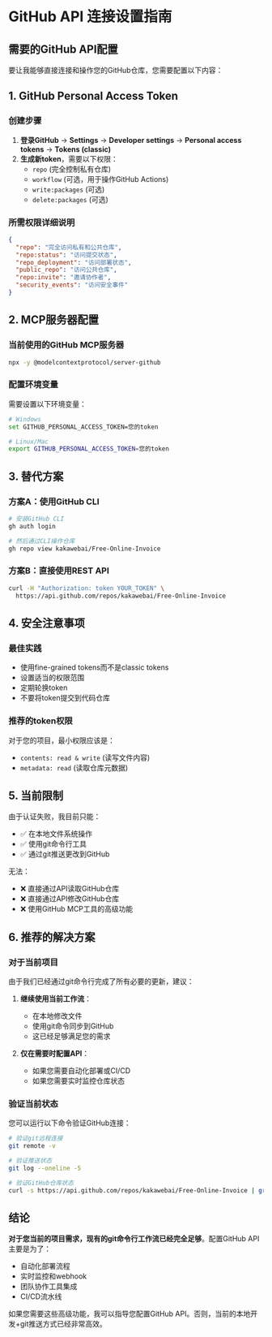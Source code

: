 # GitHub API 连接设置指南

## 需要的GitHub API配置

要让我能够直接连接和操作您的GitHub仓库，您需要配置以下内容：

## 1. GitHub Personal Access Token

### 创建步骤
1. **登录GitHub** → **Settings** → **Developer settings** → **Personal access tokens** → **Tokens (classic)**
2. **生成新token**，需要以下权限：
   - `repo` (完全控制私有仓库)
   - `workflow` (可选，用于操作GitHub Actions)
   - `write:packages` (可选)
   - `delete:packages` (可选)

### 所需权限详细说明
```json
{
  "repo": "完全访问私有和公共仓库",
  "repo:status": "访问提交状态",
  "repo_deployment": "访问部署状态",
  "public_repo": "访问公共仓库",
  "repo:invite": "邀请协作者",
  "security_events": "访问安全事件"
}
```

## 2. MCP服务器配置

### 当前使用的GitHub MCP服务器
```bash
npx -y @modelcontextprotocol/server-github
```

### 配置环境变量
需要设置以下环境变量：
```bash
# Windows
set GITHUB_PERSONAL_ACCESS_TOKEN=您的token

# Linux/Mac
export GITHUB_PERSONAL_ACCESS_TOKEN=您的token
```

## 3. 替代方案

### 方案A：使用GitHub CLI
```bash
# 安装GitHub CLI
gh auth login

# 然后通过CLI操作仓库
gh repo view kakawebai/Free-Online-Invoice
```

### 方案B：直接使用REST API
```bash
curl -H "Authorization: token YOUR_TOKEN" \
  https://api.github.com/repos/kakawebai/Free-Online-Invoice
```

## 4. 安全注意事项

### 最佳实践
- 使用fine-grained tokens而不是classic tokens
- 设置适当的权限范围
- 定期轮换token
- 不要将token提交到代码仓库

### 推荐的token权限
对于您的项目，最小权限应该是：
- `contents: read & write` (读写文件内容)
- `metadata: read` (读取仓库元数据)

## 5. 当前限制

由于认证失败，我目前只能：
- ✅ 在本地文件系统操作
- ✅ 使用git命令行工具
- ✅ 通过git推送更改到GitHub

无法：
- ❌ 直接通过API读取GitHub仓库
- ❌ 直接通过API修改GitHub仓库
- ❌ 使用GitHub MCP工具的高级功能

## 6. 推荐的解决方案

### 对于当前项目
由于我们已经通过git命令行完成了所有必要的更新，建议：

1. **继续使用当前工作流**：
   - 在本地修改文件
   - 使用git命令同步到GitHub
   - 这已经足够满足您的需求

2. **仅在需要时配置API**：
   - 如果您需要自动化部署或CI/CD
   - 如果您需要实时监控仓库状态

### 验证当前状态
您可以运行以下命令验证GitHub连接：
```bash
# 验证git远程连接
git remote -v

# 验证推送状态
git log --oneline -5

# 验证GitHub仓库状态
curl -s https://api.github.com/repos/kakawebai/Free-Online-Invoice | grep -E '"name"|"description"'
```

## 结论

**对于您当前的项目需求，现有的git命令行工作流已经完全足够**。配置GitHub API主要是为了：

- 自动化部署流程
- 实时监控和webhook
- 团队协作工具集成
- CI/CD流水线

如果您需要这些高级功能，我可以指导您配置GitHub API。否则，当前的本地开发+git推送方式已经非常高效。
